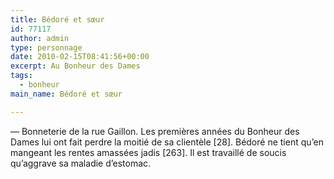 ```yaml
---
title: Bédoré et sœur
id: 77117
author: admin
type: personnage
date: 2010-02-15T08:41:56+00:00
excerpt: Au Bonheur des Dames
tags:
  - bonheur
main_name: Bédoré et sœur

---
```

— Bonneterie de la rue Gaillon. Les premières années du Bonheur des Dames lui ont fait perdre la moitié de sa clientèle [28]. Bédoré ne tient qu&rsquo;en mangeant les rentes amassées jadis [263]. Il est travaillé de soucis qu&rsquo;aggrave sa maladie d&rsquo;estomac. 